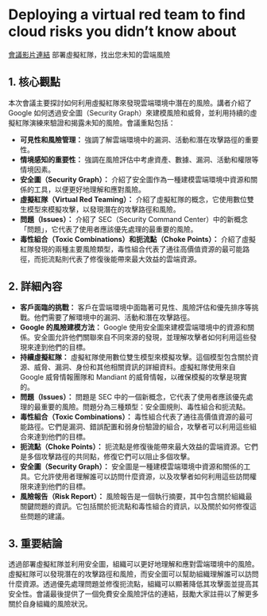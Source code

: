 # Deploying a virtual red team to find cloud risks you didn’t know about
[會議影片連結](https://www.youtube.com/watch?v=TdGkKm5KGhY)
部署虛擬紅隊，找出您未知的雲端風險

## 1. 核心觀點

本次會議主要探討如何利用虛擬紅隊來發現雲端環境中潛在的風險。講者介紹了 Google 如何透過安全圖（Security Graph）來建模風險和威脅，並利用持續的虛擬紅隊演練來驗證和揭露未知的風險。會議重點包括：

*   **可見性和風險管理：** 強調了解雲端環境中的漏洞、活動和潛在攻擊路徑的重要性。
*   **情境感知的重要性：** 強調在風險評估中考慮資產、數據、漏洞、活動和權限等情境因素。
*   **安全圖（Security Graph）：** 介紹了安全圖作為一種建模雲端環境中資源和關係的工具，以便更好地理解和應對風險。
*   **虛擬紅隊（Virtual Red Teaming）：** 介紹了虛擬紅隊的概念，它使用數位雙生模型來模擬攻擊，以發現潛在的攻擊路徑和風險。
*   **問題（Issues）：** 介紹了 SEC（Security Command Center）中的新概念「問題」，它代表了使用者應該優先處理的最重要的風險。
*   **毒性組合（Toxic Combinations）和扼流點（Choke Points）：** 介紹了虛擬紅隊發現的兩種主要風險類型，毒性組合代表了通往高價值資源的最可能路徑，而扼流點則代表了修復後能帶來最大效益的雲端資源。

## 2. 詳細內容

*   **客戶面臨的挑戰：** 客戶在雲端環境中面臨著可見性、風險評估和優先排序等挑戰。他們需要了解環境中的漏洞、活動和潛在攻擊路徑。
*   **Google 的風險建模方法：** Google 使用安全圖來建模雲端環境中的資源和關係。安全圖允許他們關聯來自不同來源的發現，並理解攻擊者如何利用這些發現來達到他們的目標。
*   **持續虛擬紅隊：** 虛擬紅隊使用數位雙生模型來模擬攻擊。這個模型包含關於資源、威脅、漏洞、身份和其他相關資訊的詳細資料。虛擬紅隊使用來自 Google 威脅情報團隊和 Mandiant 的威脅情報，以確保模擬的攻擊是現實的。
*   **問題（Issues）：** 問題是 SEC 中的一個新概念，它代表了使用者應該優先處理的最重要的風險。問題分為三種類型：安全圖規則、毒性組合和扼流點。
*   **毒性組合（Toxic Combinations）：** 毒性組合代表了通往高價值資源的最可能路徑。它們是漏洞、錯誤配置和弱身份驗證的組合，攻擊者可以利用這些組合來達到他們的目標。
*   **扼流點（Choke Points）：** 扼流點是修復後能帶來最大效益的雲端資源。它們是多個攻擊路徑的共同點，修復它們可以阻止多個攻擊。
*   **安全圖（Security Graph）：** 安全圖是一種建模雲端環境中資源和關係的工具。它允許使用者理解誰可以訪問什麼資源，以及攻擊者如何利用這些訪問權限來達到他們的目標。
*   **風險報告（Risk Report）：** 風險報告是一個執行摘要，其中包含關於組織最關鍵問題的資訊。它包括關於扼流點和毒性組合的資訊，以及關於如何修復這些問題的建議。

## 3. 重要結論

透過部署虛擬紅隊並利用安全圖，組織可以更好地理解和應對雲端環境中的風險。虛擬紅隊可以發現潛在的攻擊路徑和風險，而安全圖可以幫助組織理解誰可以訪問什麼資源。透過優先處理問題並修復扼流點，組織可以顯著降低其攻擊面並提高其安全性。會議最後提供了一個免費安全風險評估的連結，鼓勵大家註冊以了解更多關於自身組織的風險狀況。
